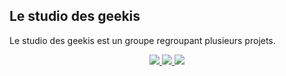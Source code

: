## Le studio des geekis
Le studio des geekis est un groupe regroupant plusieurs projets.

  <div align = "center">
  <a href="https://discord.gg/RQaFrPqqhr">
  <img src="https://discordapp.com/api/guilds/895687398548201482/widget.png?style=banner4">
  </a>
  <a href="https://discord.gg/RMSBwxmvbt">
  <img src="https://discordapp.com/api/guilds/855461234376048650/widget.png?style=banner4">
  </a>
  <a href="https://discord.gg/Ba949DD3VC">
  <img src="https://discordapp.com/api/guilds/938769960572960829/widget.png?style=banner4">
  </a>
  </div

  
